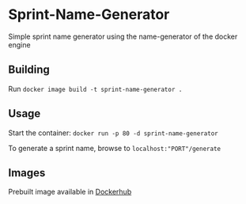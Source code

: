 # Sprint-Name-Generator
Simple sprint name generator using the name-generator of the docker engine

## Building
Run `docker image build -t sprint-name-generator .`

## Usage
Start the container: `docker run -p 80 -d sprint-name-generator`

To generate a sprint name, browse to `localhost:"PORT"/generate`

## Images

Prebuilt image available in [Dockerhub](https://hub.docker.com/r/flostadler/sprint-name-generator)
